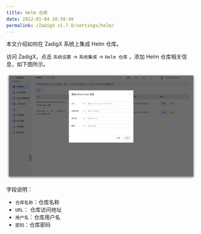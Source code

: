 ```yaml
---
title: Helm 仓库
date: 2022-01-04 20:58:49
permalink: /ZadigX v1.7.0/settings/helm/
---
```


本文介绍如何在 ZadigX 系统上集成 Helm 仓库。

访问 ZadigX，点击 `系统设置` -> `系统集成` -> `Helm 仓库` ，添加 Helm 仓库相关信息，如下图所示。

![add_helm_repository](./_images/add_helm_repository.png)

字段说明：

- `仓库名称`：仓库名称
- `URL`： 仓库访问地址
- `用户名`：仓库用户名
- `密码`：仓库密码
